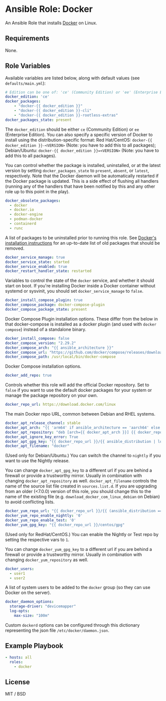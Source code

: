 # Ansible Role: Docker

An Ansible Role that installs [Docker](https://www.docker.com) on Linux.

## Requirements

None.

## Role Variables

Available variables are listed below, along with default values (see `defaults/main.yml`):

```yaml
# Edition can be one of: 'ce' (Community Edition) or 'ee' (Enterprise Edition).
docker_edition: 'ce'
docker_packages:
    - "docker-{{ docker_edition }}"
    - "docker-{{ docker_edition }}-cli"
    - "docker-{{ docker_edition }}-rootless-extras"
docker_packages_state: present
```

The `docker_edition` should be either `ce` (Community Edition) or `ee` (Enterprise Edition). 
You can also specify a specific version of Docker to install using the distribution-specific format: 
Red Hat/CentOS: `docker-{{ docker_edition }}-<VERSION>` (Note: you have to add this to all packages);
Debian/Ubuntu: `docker-{{ docker_edition }}=<VERSION>` (Note: you have to add this to all packages).

You can control whether the package is installed, uninstalled, or at the latest version by setting `docker_packages_state` to `present`, `absent`, or `latest`, respectively. Note that the Docker daemon will be automatically restarted if the Docker package is updated. This is a side effect of flushing all handlers (running any of the handlers that have been notified by this and any other role up to this point in the play).

```yaml
docker_obsolete_packages:
  - docker
  - docker.io
  - docker-engine
  - podman-docker
  - containerd
  - runc
```

A list of packages to be uninstalled prior to running this role. See [Docker's installation instructions](https://docs.docker.com/engine/install/debian/#uninstall-old-versions) for an up-to-date list of old packages that should be removed.

```yaml
docker_service_manage: true
docker_service_state: started
docker_service_enabled: true
docker_restart_handler_state: restarted
```

Variables to control the state of the `docker` service, and whether it should start on boot. If you're installing Docker inside a Docker container without systemd or sysvinit, you should set `docker_service_manage` to `false`.

```yaml
docker_install_compose_plugin: true
docker_compose_package: docker-compose-plugin
docker_compose_package_state: present
```

Docker Compose Plugin installation options. These differ from the below in that docker-compose is installed as a docker plugin (and used with `docker compose`) instead of a standalone binary.

```yaml
docker_install_compose: false
docker_compose_version: "2.29.2"
docker_compose_arch: "{{ ansible_architecture }}"
docker_compose_url: "https://github.com/docker/compose/releases/download/{{ docker_compose_version }}/docker-compose-linux-{{ docker_compose_arch }}"
docker_compose_path: /usr/local/bin/docker-compose
```

Docker Compose installation options.

```yaml
docker_add_repo: true
```

Controls whether this role will add the official Docker repository. Set to `false` if you want to use the default docker packages for your system or manage the package repository on your own.

```yaml
docker_repo_url: https://download.docker.com/linux
```

The main Docker repo URL, common between Debian and RHEL systems.

```yaml
docker_apt_release_channel: stable
docker_apt_arch: "{{ 'arm64' if ansible_architecture == 'aarch64' else 'amd64' }}"
docker_apt_repository: "deb [arch={{ docker_apt_arch }}] {{ docker_repo_url }}/{{ ansible_distribution | lower }} {{ ansible_distribution_release }} {{ docker_apt_release_channel }}"
docker_apt_ignore_key_error: True
docker_apt_gpg_key: "{{ docker_repo_url }}/{{ ansible_distribution | lower }}/gpg"
docker_apt_filename: "docker"
```

(Used only for Debian/Ubuntu.) You can switch the channel to `nightly` if you want to use the Nightly release.

You can change `docker_apt_gpg_key` to a different url if you are behind a firewall or provide a trustworthy mirror.
Usually in combination with changing `docker_apt_repository` as well. `docker_apt_filename` controls the name of the source list file created in `sources.list.d`. If you are upgrading from an older (<7.0.0) version of this role, you should change this to the name of the existing file (e.g. `download_docker_com_linux_debian` on Debian) to avoid conflicting lists.

```yaml
docker_yum_repo_url: "{{ docker_repo_url }}/{{ (ansible_distribution == 'Fedora') | ternary('fedora','centos') }}/docker-{{ docker_edition }}.repo"
docker_yum_repo_enable_nightly: '0'
docker_yum_repo_enable_test: '0'
docker_yum_gpg_key: "{{ docker_repo_url }}/centos/gpg"
```

(Used only for RedHat/CentOS.) You can enable the Nightly or Test repo by setting the respective vars to `1`.

You can change `docker_yum_gpg_key` to a different url if you are behind a firewall or provide a trustworthy mirror.
Usually in combination with changing `docker_yum_repository` as well.

```yaml
docker_users:
  - user1
  - user2
```

A list of system users to be added to the `docker` group (so they can use Docker on the server).

```yaml
docker_daemon_options:
  storage-driver: "devicemapper"
  log-opts:
    max-size: "100m"
```

Custom `dockerd` options can be configured through this dictionary representing the json file `/etc/docker/daemon.json`.

## Example Playbook

```yaml
- hosts: all
  roles:
    - docker
```

## License

MIT / BSD
